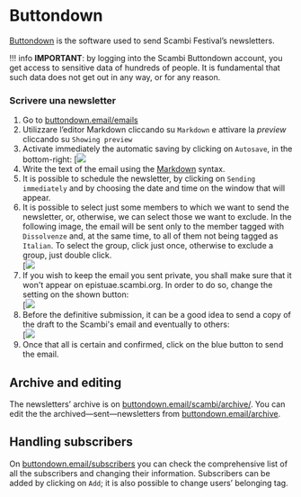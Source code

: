 # Buttondown

[Buttondown](https://buttondown.email) is the software used to send Scambi Festival’s newsletters.

!!! info
	**IMPORTANT**: by logging into the Scambi Buttondown account, you get access to sensitive data of hundreds of people. It is fundamental that such data does not get out in any way, or for any reason.

### Scrivere una newsletter

1. Go to [buttondown.email/emails](https://buttondown.email/emails)
2. Utilizzare l’editor Markdown cliccando su `Markdown` e attivare la _preview_ cliccando su `Showing preview`
3. Activate immediately the automatic saving by clicking on `Autosave`, in the bottom-right: [![](https://x.scambi.org/assets/manual/buttondown-autosave.png)
4. Write the text of the email using the [Markdown](https://github.com/scambifestival/manuale/blob/f0f2dbfa61f68b84285d95c99186a45aa8e46a15/en/Platforms-and-tools/Markdown.md) syntax.
5. It is possible to schedule the newsletter, by clicking on `Sending immediately` and by choosing the date and time on the window that will appear.
6. It is possible to select just some members to which we want to send the newsletter, or, otherwise, we can select those we want to exclude. In the following image, the email will be sent only to the member tagged with `Dissolvenze` and, at the same time, to all of them not being tagged as `Italian`. To select the group, click just once, otherwise to exclude a group, just double click.  
   [![](https://x.scambi.org/assets/manual/buttondown-sending-to.png)
7. If you wish to keep the email you sent private, you shall make sure that it won't appear on epistuae.scambi.org. In order to do so, change the setting on the shown button:  
   [![](https://x.scambi.org/assets/manual/buttondown-visibility.png)
8. Before the definitive submission, it can be a good idea to send a copy of the draft to the Scambi's email and eventually to others:  
   [![](https://x.scambi.org/assets/manual/buttondown-send-draft.png)
9. Once that all is certain and confirmed, click on the blue button to send the email.

## Archive and editing

The newsletters’ archive is on [buttondown.email/scambi/archive/](https://buttondown.email/scambi/archive/). You can edit the the archived—sent—newsletters from [buttondown.email/archive](https://buttondown.email/archive).

## Handling subscribers

On [buttondown.email/subscribers](https://buttondown.email/subscribers) you can check the comprehensive list of all the subscribers and changing their information. Subscribers can be added by clicking on `Add`; it is also possible to change users’ belonging tag.
